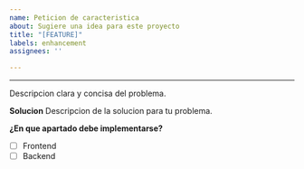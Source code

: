```yaml
---
name: Peticion de caracteristica
about: Sugiere una idea para este proyecto
title: "[FEATURE]"
labels: enhancement
assignees: ''

---
```


****
Descripcion clara y concisa del problema.

**Solucion**
Descripcion de la solucion para tu problema.

**¿En que apartado debe implementarse?**
- [ ] Frontend
- [ ] Backend
